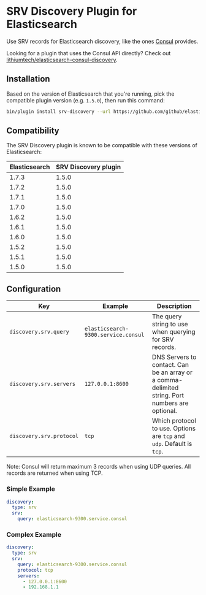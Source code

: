 SRV Discovery Plugin for Elasticsearch
======================================

Use SRV records for Elasticsearch discovery, like the ones
[Consul](https://consul.io) provides.

Looking for a plugin that uses the Consul API directly? Check out
[lithiumtech/elasticsearch-consul-discovery](https://github.com/lithiumtech/elasticsearch-consul-discovery).

## Installation

Based on the version of Elasticsearch that you're running, pick the compatible plugin version (e.g. `1.5.0`), then run this command:

```bash
bin/plugin install srv-discovery --url https://github.com/github/elasticsearch-srv-discovery/releases/download/1.5.0/elasticsearch-srv-discovery-1.5.0.zip
```

## Compatibility

The SRV Discovery plugin is known to be compatible with these versions of Elasticsearch:

Elasticsearch|SRV Discovery plugin
-|-
1.7.3|1.5.0
1.7.2|1.5.0
1.7.1|1.5.0
1.7.0|1.5.0
1.6.2|1.5.0
1.6.1|1.5.0
1.6.0|1.5.0
1.5.2|1.5.0
1.5.1|1.5.0
1.5.0|1.5.0

## Configuration

Key|Example|Description
---|---|---
`discovery.srv.query`|`elasticsearch-9300.service.consul`|The query string to use when querying for SRV records.
`discovery.srv.servers`|`127.0.0.1:8600`|DNS Servers to contact. Can be an array or a comma-delimited string. Port numbers are optional.
`discovery.srv.protocol`|`tcp`|Which protocol to use. Options are `tcp` and `udp`. Default is `tcp`.

Note: Consul will return maximum 3 records when using UDP queries. All records are returned when using TCP.

### Simple Example
```yaml
discovery:
  type: srv
  srv:
    query: elasticsearch-9300.service.consul
```

### Complex Example
```yaml
discovery:
  type: srv
  srv:
    query: elasticsearch-9300.service.consul
    protocol: tcp
    servers:
      - 127.0.0.1:8600
      - 192.168.1.1
```
